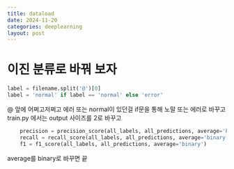 ```yaml
---
title: dataload
date: 2024-11-20
categories: deeplearning
layout: post
---
```

# 이진 분류로 바꿔 보자

```python
label = filename.split('@')[0]
label = 'normal' if label == 'normal' else 'error'
```
@ 앞에 어쩌고저쩌고 에러 또는 normal이 있던걸 if문을 통해 노말 또는 에러로 바꾸고  
train.py 에서는  output 사이즈를 2로 바꾸고  
```python
    precision = precision_score(all_labels, all_predictions, average='binary')
    recall = recall_score(all_labels, all_predictions, average='binary')
    f1 = f1_score(all_labels, all_predictions, average='binary')
```
average를 binary로 바꾸면 끝
